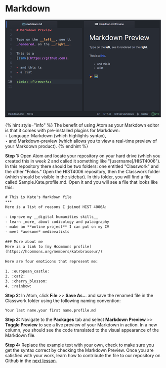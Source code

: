 # Markdown

![Markdown with Atom](../.gitbook/assets/68747470733a2f2f636c6f75642e67697468756275736572636f6e74656e742e636f6d2f6173736574732f3337383032332f.png)

{% hint style="info" %}
The benefit of using Atom as your Markdown editor is that it comes with pre-installed plugins for Markdown:   
‣ Language-Markdown \(which highlights syntax\),  
‣ and Markdown-preview \(which allows you to view a real-time preview of your Markdown product\).
{% endhint %}

**Step 1:** Open Atom and locate your repository on your hard drive \(which you created this in week 2 and called it something like "\[username\]/HIST4006"\). In this repository there should be two folders: one entitled "Classwork" and the other "Folios." Open the HIST4006 repository, then the Classwork folder \(which should be visible in the sidebar\). In this folder, you will find a file called Sample.Kate.profile.md. Open it and you will see a file that looks like this:

```text
# This is Kate's Markdown file
***
Here is a list of reasons I joined HIST 4006A:

- improve my __digital humanities skills__
- learn _more_ about codicology and palaography
- make an **online project** I can put on my CV
- meet *awesome* medievalists

### More about me
Here is a link to [my Hcommons profile](https://hcommons.org/members/katebrasseur/)

Here are four emoticons that represent me:

1. :european_castle:
2. :cat2:
3. :cherry_blossom:
4. :rainbow:
```

**Step 2:** In Atom,  click **File** &gt;&gt; **Save As..**. and save the renamed file in the Classwork folder using the following naming convention:

```text
Your last name.your first name.profile.md
```

**Step 3:** Navigate to the **Packages** tab and select **Markdown Preview** &gt;&gt; **Toggle Preview** to see a live preview of your Markdown in action. In a new column, you should see the code translated to the visual appearance of the Markdown file.

**Step 4:** Replace the example text with your own, check to make sure you get the syntax correct by checking the Markdown Preview. Once you are satisfied with your work, learn how to contribute the file to our repository on Github in the [next lesson](github.md).

